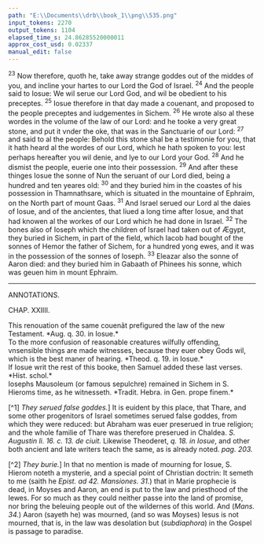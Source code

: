 ```yaml
---
path: "E:\\Documents\\drb\\book_1\\png\\535.png"
input_tokens: 2270
output_tokens: 1104
elapsed_time_s: 24.86285520000011
approx_cost_usd: 0.02337
manual_edit: false
---
```

<sup>23</sup> Now therefore, quoth he, take away strange goddes out of the middes of you, and incline your hartes to our Lord the God of Israel. <sup>24</sup> And the people said to Iosue: We wil serue our Lord God, and wil be obedient to his preceptes. <sup>25</sup> Iosue therefore in that day made a couenant, and proposed to the people preceptes and iudgementes in Sichem. <sup>26</sup> He wrote also al these wordes in the volume of the law of our Lord: and he tooke a very great stone, and put it vnder the oke, that was in the Sanctuarie of our Lord: <sup>27</sup> and said to al the people: Behold this stone shal be a testimonie for you, that it hath heard al the wordes of our Lord, which he hath spoken to you: lest perhaps hereafter you wil denie, and lye to our Lord your God. <sup>28</sup> And he dismist the people, euerie one into their possession. <sup>29</sup> And after these thinges Iosue the sonne of Nun the seruant of our Lord died, being a hundred and ten yeares old: <sup>30</sup> and they buried him in the coastes of his possession in Thamnathsare, which is situated in the mountaine of Ephraim, on the North part of mount Gaas. <sup>31</sup> And Israel serued our Lord al the daies of Iosue, and of the ancientes, that liued a long time after Iosue, and that had knowen al the workes of our Lord which he had done in Israel. <sup>32</sup> The bones also of Ioseph which the children of Israel had taken out of Ægypt, they buried in Sichem, in part of the field, which Iacob had bought of the sonnes of Hemor the father of Sichem, for a hundred yong ewes, and it was in the possession of the sonnes of Ioseph. <sup>33</sup> Eleazar also the sonne of Aaron died: and they buried him in Gabaath of Phinees his sonne, which was geuen him in mount Ephraim.

<hr>

ANNOTATIONS.

CHAP. XXIIII.

<aside>This renouation of the same couenãt prefigured the law of the new Testament. *Aug. q. 30. in Iosue.*</aside>

<aside>To the more confusion of reasonable creatures wilfully offending, vnsensible things are made witnesses, because they euer obey Gods wil, which is the best maner of hearing. *Theod. q. 19. in Iosue.*</aside>

<aside>If Iosue writ the rest of this booke, then Samuel added these last verses. *Hist. schol.*</aside>

<aside>Iosephs Mausoleum (or famous sepulchre) remained in Sichem in S. Hieroms time, as he witnesseth. *Tradit. Hebra. in Gen. prope finem.*</aside>

[^1] *They serued false goddes.*] It is euident by this place, that Thare, and some other progenitors of Israel sometimes serued false goddes, from which they were reduced: but Abraham was euer preserued in true religion; and the whole familie of Thare was therefore preserued in Chaldea. *S. Augustin li. 16. c. 13. de ciuit.* Likewise Theoderet, *q. 18. in Iosue*, and other both ancient and late writers teach the same, as is already noted. *pag. 203.*

[^2] *They burie.*] In that no mention is made of mourning for Iosue, S. Hierom noteth a mysterie, and a special point of Christian doctrin: It semeth to me (saith he *Epist. ad 42. Mansiones. 31.*) that in Marie prophecie is dead, in Moyses and Aaron, an end is put to the law and priesthood of the Iewes. For so much as they could neither passe into the land of promise, nor bring the beleuing people out of the wildernes of this world. And (*Mans. 34.*) Aaron (sayeth he) was mourned, (and so was Moyses) Iesus is not mourned, that is, in the law was desolation but (*subdiaphora*) in the Gospel is passage to paradise.